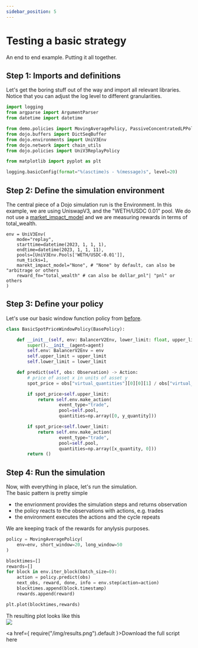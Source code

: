 ```yaml
---
sidebar_position: 5
---
```


# Testing a basic strategy

An end to end example. Putting it all together.



## **Step 1:** Imports and definitions
Let's get the boring stuff out of the way and import all relevant libraries.
Notice that you can adjust the log level to different granularities.

```python
import logging
from argparse import ArgumentParser
from datetime import datetime

from demo.policies import MovingAveragePolicy, PassiveConcentratedLPPolicy
from dojo.buffers import DictSeqBuffer
from dojo.environments import UniV3Env
from dojo.network import chain_utils
from dojo.policies import UniV3ReplayPolicy

from matplotlib import pyplot as plt

logging.basicConfig(format="%(asctime)s - %(message)s", level=20)
```



## **Step 2:** Define the simulation environment
The central piece of a Dojo simulation run is the Environment.
In this example, we are using UniswapV3, and the "WETH/USDC 0.01" pool.
We do not use a [market_impact_model](TODO) and we are measuring rewards in terms of total_wealth.
```
env = UniV3Env(
    mode="replay",
    starttime=datetime(2023, 1, 1, 1),
    endtime=datetime(2023, 1, 1, 11),
    pools=[UniV3Env.Pools['WETH/USDC-0.01']],
    num_ticks=1,
    marekt_impact_model="None", # "None" by default, can also be "arbitrage or others
    reward_fn="total_wealth" # can also be dollar_pnl"| "pnl" or others
)
```

## **Step 3:** Define your policy
Let's use our basic window function policy from [before](TODO).
```python
class BasicSpotPriceWindowPolicy(BasePolicy):

    def __init__(self, env: BalancerV2Env, lower_limit: float, upper_limit: float) -> None:
        super().__init__(agent=agent)
        self.env: BalancerV2Env = env
        self.upper_limit = upper_limit
        self.lower_limit = lower_limit

    def predict(self, obs: Observation) -> Action:
        # price of asset x in units of asset y
        spot_price = obs["virtual_quantities"][0][0][1] / obs["virtual_quantities"][0][0][0]

        if spot_price>self.upper_limit:
            return self.env.make_action(
                    event_type="trade",
                    pool=self.pool,
                    quantities=np.array([0, y_quantity]))

        if spot_price<self.lower_limit:
            return self.env.make_action(
                    event_type="trade",
                    pool=self.pool,
                    quantities=np.array([x_quantity, 0]))
        return ()
```


## **Step 4:** Run the simulation

Now, with everything in place, let's run the simulation.  
The basic pattern is pretty simple
- the envrionment provides the simulation steps and returns observation
- the policy reacts to the observations with actions, e.g. trades
- the environment executes the actions and the cycle repeats

We are keeping track of the rewards for anylysis purposes.

```python
policy = MovingAveragePolicy(
    env=env, short_window=20, long_window=50
)

blocktimes=[]
rewards=[]
for block in env.iter_block(batch_size=0):
    action = policy.predict(obs)
    next_obs, reward, done, info = env.step(action=action)
    blocktimes.append(block.timestamp)
    rewards.append(reward)

plt.plot(blocktimes,rewards)
```

Th resulting plot looks like this  
![](/img/results.png)


<a href={ require("/img/results.png").default }>Download the full script here</a>